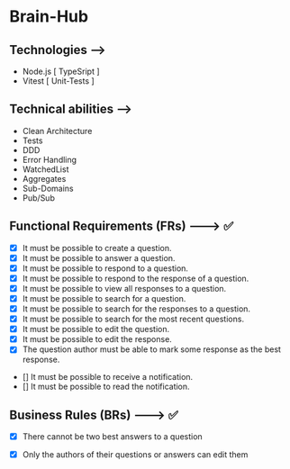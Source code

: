 # Brain-Hub

## Technologies -->

- Node.js [ TypeSript ]
- Vitest [ Unit-Tests ]

## Technical abilities -->

- Clean Architecture
- Tests
- DDD
- Error Handling
- WatchedList
- Aggregates
- Sub-Domains
- Pub/Sub

##

## Functional Requirements (FRs) ---> ✅


- [X] It must be possible to create a question.
- [X] It must be possible to answer a question.
- [X] It must be possible to respond to a question.
- [X] It must be possible to respond to the response of a question.
- [X] It must be possible to view all responses to a question.
- [X] It must be possible to search for a question.
- [X] It must be possible to search for the responses to a question.
- [X] It must be possible to search for the most recent questions.
- [X] It must be possible to edit the question.
- [X] It must be possible to edit the response.
- [X] The question author must be able to mark some response as the best response.
- [] It must be possible to receive a notification.
- [] It must be possible to read the notification.

## Business Rules (BRs) ---> ✅

- [X] There cannot be two best answers to a question
- [X] Only the authors of their questions or answers can edit them




 